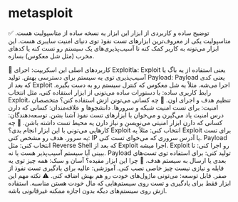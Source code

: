 # metasploit
✅ توضیح ساده و کاربردی از ابزار
این ابزار یه نسخه ساده از متاسپولیت هست. متاسپولیت یکی از معروف‌ترین ابزارهای تست نفوذ توی دنیای امنیت سایبری هست. این ابزار می‌تونه به کاربر کمک کنه تا آسیب‌پذیری‌های یک سیستم رو تست کنه یا کدهای مخرب (مثل شل معکوس) بسازه.

🔧 کاربردهای اصلی این اسکریپت:
اجرای Exploitها: Exploit یعنی استفاده از یه باگ یا آسیب‌پذیری توی یه سیستم برای دسترسی بهش.
تولید Payload: Payload یعنی کدی که بعد از Exploit اجرا می‌شه. مثلاً یه شل معکوس که کنترل سیستم رو به دست بگیره.
رابط کاربری ساده: با دستورات ساده می‌تونی از ابزار استفاده کنی، مثل انتخاب Exploit، تنظیم هدف و اجرای اون.
🧰 چه کسانی می‌تونن ازش استفاده کنن؟
متخصصان امنیت: برای تست امنیت شبکه و سرورها.
دانشجوها و علاقه‌مندان: کسانی که دارن درس امنیت یاد می‌گیرن و می‌خوان با ابزارهای تست نفوذ آشنا بشن.
توسعه‌دهندگان: کسانی که دارن ابزار امنیتی می‌نویسن و نیاز دارن یه محیط تست داشته باشن.
📌 چه کارهایی می‌تونی با این ابزار انجام بدی؟
Exploit انتخاب کنی: مثلاً یه Exploit برای تست یه سرور.
هدف رو مشخص کنی: IP یا آدرس سروری که می‌خوای تست کنی.
Payload انتخاب کنی: مثل Reverse Shell که بعد از Exploit اجرا میشه.
Exploit رو اجرا کنی: تا ببینی آیا سیستم آسیب‌پذیر هست یا نه.
Payload تولید کنی: برای استفاده توی تست‌های بعدی یا ارسال به سیستم هدف.
🧠 چرا این ابزار مفیده؟
آسان و سبک: همه چیز توی یه فایله و نیازی نیست چیز خاصی نصب کنی.
آموزشی: عالیه برای یادگیری تست نفوذ از صفر.
قابل توسعه: می‌تونی ماژول‌های خودت رو هم بهش اضافه کنی.
⚠️ نکته مهم
این ابزار فقط برای یادگیری و تست روی سیستم‌هایی که مال خودت هستن مناسبه. استفاده ازش روی سیستم‌های دیگه بدون اجازه ممکنه غیرقانونی باشه.

